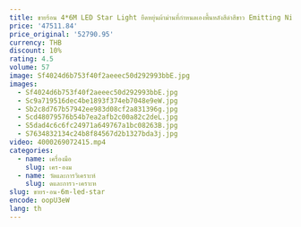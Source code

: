 ```yaml
---
title: ขายร้อน 4*6M LED Star Light ยืดหยุ่นผ้าม่านที่กําหนดเองพื้นหลังสีดําสีขาว Emitting Night Club ตกแต่ง DMX
price: '47511.84'
price_original: '52790.95'
currency: THB
discount: 10%
rating: 4.5
volume: 57
image: Sf4024d6b753f40f2aeeec50d292993bbE.jpg
images:
  - Sf4024d6b753f40f2aeeec50d292993bbE.jpg
  - Sc9a719516dec4be1893f374eb7048e9eW.jpg
  - Sb2c8d767b57942ee983d08cf2a831396g.jpg
  - Scd48079576b54b7ea2afb2c00a82c2deL.jpg
  - S5dad4c6c6fc24971a649767a1bc08263B.jpg
  - S7634832134c24b8f84567d2b1327bda3j.jpg
video: 4000269072415.mp4
categories:
  - name: เครื่องมือ
    slug: เคร-องม
  - name: วัดและการวิเคราะห์
    slug: ดและการว-เคราะห
slug: ขายร-อน-6m-led-star
encode: oopU3eW
lang: th
---
```

  
